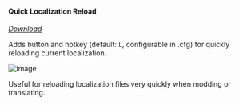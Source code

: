 #### Quick Localization Reload
[*Download*](https://raw.githubusercontent.com/Neoshrimp/LBoL-ModdingTools/master/src/QuickReloadLoc/QuickReloadLoc.dll)

Adds button and hotkey (default: `L`, configurable in .cfg) for quickly reloading current localization.

![image](https://github.com/Neoshrimp/LBoL-ModdingTools/assets/89428565/1ef25b97-c278-4194-bd64-ccad9fc199c4)


Useful for reloading localization files very quickly when modding or translating.
